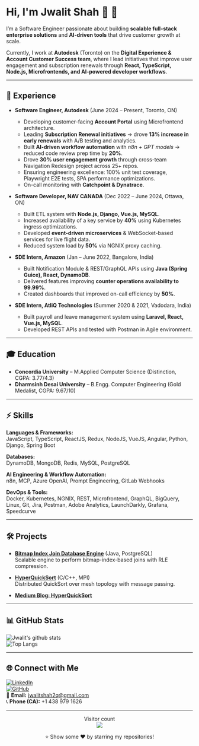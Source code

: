 # Hi, I'm Jwalit Shah 👋 🚀

I’m a Software Engineer passionate about building **scalable full-stack enterprise solutions** and **AI-driven tools** that drive customer growth at scale.  

Currently, I work at **Autodesk** (Toronto) on the **Digital Experience & Account Customer Success team**, where I lead initiatives that improve user engagement and subscription renewals through **React, TypeScript, Node.js, Microfrontends, and AI-powered developer workflows**.  

---

## 💼 Experience

- **Software Engineer, Autodesk** (June 2024 – Present, Toronto, ON)  
  - Developing customer-facing **Account Portal** using Microfrontend architecture.  
  - Leading **Subscription Renewal initiatives** → drove **13% increase in early renewals** with A/B testing and analytics.  
  - Built **AI-driven workflow automation** with *n8n + GPT models* → reduced code review prep time by **20%**.  
  - Drove **30% user engagement growth** through cross-team Navigation Redesign project across 25+ repos.  
  - Ensuring engineering excellence: 100% unit test coverage, Playwright E2E tests, SPA performance optimizations.  
  - On-call monitoring with **Catchpoint & Dynatrace**.

- **Software Developer, NAV CANADA** (Dec 2022 – June 2024, Ottawa, ON)  
  - Built ETL system with **Node.js, Django, Vue.js, MySQL**.  
  - Increased availability of a key service by **40%** using Kubernetes ingress optimizations.  
  - Developed **event-driven microservices** & WebSocket-based services for live flight data.  
  - Reduced system load by **50%** via NGNIX proxy caching.

- **SDE Intern, Amazon** (Jan – June 2022, Bangalore, India)  
  - Built Notification Module & REST/GraphQL APIs using **Java (Spring Guice), React, DynamoDB**.  
  - Delivered features improving **counter operations availability to 99.99%**.  
  - Created dashboards that improved on-call efficiency by **50%**.  

- **SDE Intern, AtliQ Technologies** (Summer 2020 & 2021, Vadodara, India)  
  - Built payroll and leave management system using **Laravel, React, Vue.js, MySQL**.  
  - Developed REST APIs and tested with Postman in Agile environment.  

---

## 🎓 Education

- **Concordia University** – M.Applied Computer Science (Distinction, CGPA: 3.77/4.3)  
- **Dharmsinh Desai University** – B.Engg. Computer Engineering (Gold Medalist, CGPA: 9.67/10)  

---

## ⚡ Skills

**Languages & Frameworks:**  
JavaScript, TypeScript, ReactJS, Redux, NodeJS, VueJS, Angular, Python, Django, Spring Boot  

**Databases:**  
DynamoDB, MongoDB, Redis, MySQL, PostgreSQL  

**AI Engineering & Workflow Automation:**  
n8n, MCP, Azure OpenAI, Prompt Engineering, GitLab Webhooks  

**DevOps & Tools:**  
Docker, Kubernetes, NGNIX, REST, Microfrontend, GraphQL, BigQuery, Linux, Git, Jira, Postman, Adobe Analytics, LaunchDarkly, Grafana, Speedcurve  

---

## 🛠️ Projects

- [**Bitmap Index Join Database Engine**](https://github.com/jwalit21/BitmapJoinDatabaseEngine) (Java, PostgreSQL)  
  Scalable engine to perform bitmap-index-based joins with RLE compression.  

- [**HyperQuickSort**](https://github.com/jwalit21/HyperQuicksort) (C/C++, MPI)  
  Distributed QuickSort over mesh topology with message passing.  

- [**Medium Blog: HyperQuickSort**](https://medium.com/@jwalitshah2q/hyper-quick-sort-a16eee2e4093)  

---

## 📊 GitHub Stats

![Jwalit's github stats](https://github-readme-stats.vercel.app/api?username=jwalit21&show_icons=true&theme=tokyonight)  
![Top Langs](https://github-readme-stats.vercel.app/api/top-langs?username=jwalit21&show_icons=true&title_color=fff&icon_color=79ff97&text_color=9f9f9f&bg_color=151515)  

---

## 🌐 Connect with Me  

[![LinkedIn](https://img.shields.io/badge/-LinkedIn-blue?style=flat&logo=Linkedin&logoColor=white)](https://www.linkedin.com/in/jwalit21/)  
[![GitHub](https://img.shields.io/badge/-GitHub-000?style=flat&logo=Github&logoColor=white)](https://github.com/jwalit21)  
📩 **Email:** [jwalitshah2q@gmail.com](mailto:jwalitshah2q@gmail.com)  
📞 **Phone (CA):** +1 438 979 1626  

---

<p align="center"> 
  Visitor count <br>
  <img src="https://profile-counter.glitch.me/jwalit21/count.svg" />
</p>

<div align="center">

⭐️ Show some ❤️ by starring my repositories!

</div>
